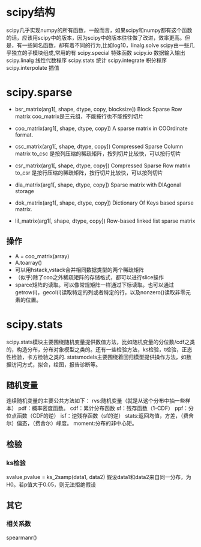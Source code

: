 # scipy结构
scipy几乎实现numpy的所有函数，一般而言，如果scipy和numpy都有这个函数的话，应该用scipy中的版本，因为scipy中的版本往往做了改进，效率更高。但是，有一些同名函数，却有着不同的行为,比如log10，linalg.solve
scipy由一些几乎独立的子模块组成,常用的有
scipy.special 特殊函数 scipy.io 数据输入输出 scipy.linalg 线性代数程序 scipy.stats  统计 scipy.integrate  积分程序 scipy.interpolate  插值

# scipy.sparse
* bsr_matrix(arg1[, shape, dtype, copy, blocksize]) Block Sparse Row matrix
coo_matrix是三元组，不能按行也不能按列切片
* coo_matrix(arg1[, shape, dtype, copy]) A sparse matrix in COOrdinate format.
* csc_matrix(arg1[, shape, dtype, copy]) Compressed Sparse Column matrix
to_csc 是按列压缩的稀疏矩阵，按列切片比较快，可以按行切片

* csr_matrix(arg1[, shape, dtype, copy]) Compressed Sparse Row matrix
to_csr  是按行压缩的稀疏矩阵，按行切片比较快，可以按列切片

* dia_matrix(arg1[, shape, dtype, copy]) Sparse matrix with DIAgonal storage
* dok_matrix(arg1[, shape, dtype, copy]) Dictionary Of Keys based sparse matrix.
* lil_matrix(arg1[, shape, dtype, copy]) Row-based linked list sparse matrix

## 操作
* A = coo_matrix(array)
* A.toarray()
* 可以用hstack,vstack合并相同数据类型的两个稀疏矩阵
* （似乎)除了coo之外稀疏矩阵的存储格式，都可以进行slice操作 
* sparce矩阵的读取。可以像常规矩阵一样通过下标读取。也可以通过getrow(i)，gecol(i)读取特定的列或者特定的行，以及nonzero()读取非零元素的位置。


# scipy.stats
scipy.stats模块主要围绕随机变量提供数值方法，比如随机变量的分位数/cdf之类的，构造分布，分布对象模型之类的。还有一些检验方法，ks检验，t检验，正态性检验，卡方检验之类的.
statsmodels主要围绕着回归模型提供操作方法，如数据访问方式，拟合，绘图，报告诊断等。

## 随机变量
连续随机变量的主要公共方法如下：
rvs:随机变量（就是从这个分布中抽一些样本）
pdf：概率密度函数。
cdf：累计分布函数
sf：残存函数（1-CDF）
ppf：分位点函数（CDF的逆）
isf：逆残存函数（sf的逆）
stats:返回均值，方差，（费舍尔）偏态，（费舍尔）峰度。
moment:分布的非中心矩。



## 检验
### ks检验
svalue,pvalue = ks_2samp(data1, data2)
假设data1和data2来自同一分布，为H0。若p值大于0.05，则无法拒绝假设

## 其它
### 相关系数
spearmanr()
